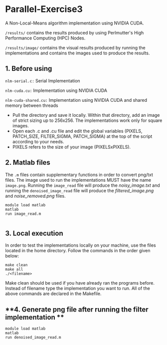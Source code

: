 # Parallel-Exercise3

A Non-Local-Means algorithm implementation using NVIDIA CUDA.

`/results/` contains the results produced by using Perlmutter's High Performance Computing (HPC) Nodes.

`/results/image/` contains the visual results produced by running the implementations and  contains the images used to produce the results.

## **1. Before using**
`nlm-serial.c:` Serial Implementation

`nlm-cuda.cu:` Implementation using NVIDIA CUDA

`nlm-cuda-shared.cu:` Implementation using NVIDIA CUDA and shared memory between threads

* Pull the directory and save it locally. Within that directory, add an image of strict sizing up to 256x256. The implementations work only for square images. 
* Open each .c and .cu file and edit the global variables (PIXELS, PATCH_SIZE, FILTER_SIGMA, PATCH_SIGMA) at the top of the script according to your needs. 
* PIXELS refers to the size of your image (PIXELSxPIXELS).

## **2. Matlab files**
The `.m` files contain supplementary functions in order to convert png/txt files. The image used to run the implementations MUST have the name `image.png`. Running the `image_read` file will produce the *noisy_image.txt* and running the `denoised_image_read` file will produce the *filtered_image.png* and *noise_removed.png* files.

```
module load matlab
matlab
run image_read.m


```

## **3. Local execution**
In order to test the implementations locally on your machine, use the files located in the home directory. Follow the commands in the order given below:

```
make clean
make all
./<filename>
```

Make clean should be used if you have already ran the programs before. Instead of filename type the implementation you want to run. All of the above commands are declared in the Makefile.


## **4. Generate png file after running the filter implementation **

```
module load matlab
matlab
run denoised_image_read.m


```

